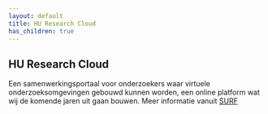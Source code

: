 ```yaml
---
layout: default
title: HU Research Cloud
has_children: true
---
```


## HU Research Cloud
Een samenwerkingsportaal voor onderzoekers waar virtuele onderzoeksomgevingen gebouwd kunnen worden, een online platform wat wij de komende jaren uit gaan bouwen. Meer informatie vanuit [SURF](https://www.surf.nl/en/surf-research-cloud-collaboration-portal-for-research) 
